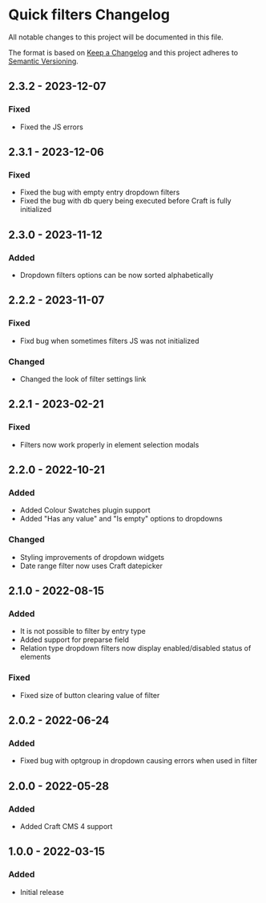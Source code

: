 # Quick filters Changelog

All notable changes to this project will be documented in this file.

The format is based on [Keep a Changelog](http://keepachangelog.com/) and this project adheres to [Semantic Versioning](http://semver.org/).

## 2.3.2 - 2023-12-07
### Fixed
- Fixed the JS errors

## 2.3.1 - 2023-12-06
### Fixed
- Fixed the bug with empty entry dropdown filters
- Fixed the bug with db query being executed before Craft is fully initialized

## 2.3.0 - 2023-11-12
### Added
- Dropdown filters options can be now sorted alphabetically

## 2.2.2 - 2023-11-07
### Fixed
- Fixd bug when sometimes filters JS was not initialized
### Changed
- Changed the look of filter settings link

## 2.2.1 - 2023-02-21
### Fixed
- Filters now work properly in element selection modals

## 2.2.0 - 2022-10-21
### Added
- Added Colour Swatches plugin support
- Added "Has any value" and "Is empty" options to dropdowns
### Changed
- Styling improvements of dropdown widgets
- Date range filter now uses Craft datepicker

## 2.1.0 - 2022-08-15
### Added
- It is not possible to filter by entry type
- Added support for preparse field
- Relation type dropdown filters now display enabled/disabled status of elements
### Fixed
- Fixed size of button clearing value of filter

## 2.0.2 - 2022-06-24
### Added
- Fixed bug with optgroup in dropdown causing errors when used in filter

## 2.0.0 - 2022-05-28
### Added
- Added Craft CMS 4 support

## 1.0.0 - 2022-03-15
### Added
- Initial release
